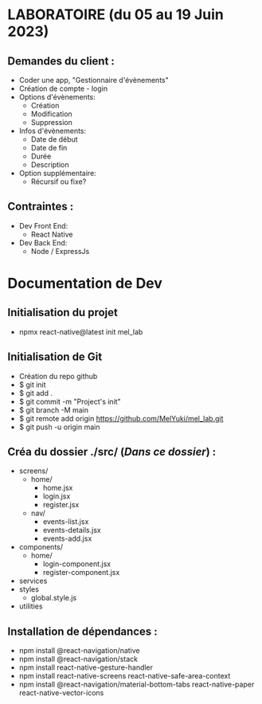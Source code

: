 # LABORATOIRE (du 05 au 19 Juin 2023)
## Demandes du client :
- Coder une app, "Gestionnaire d'évènements"
- Création de compte - login
- Options d'évènements:
   * Création
   * Modification
   * Suppression
- Infos d'évènements:
   * Date de début
   * Date de fin
   * Durée
   * Description
- Option supplémentaire:
   * Récursif ou fixe?

## Contraintes :
- Dev Front End:
   * React Native
- Dev Back End:
   * Node / ExpressJs

# Documentation de Dev

## Initialisation du projet
   - npmx react-native@latest init mel_lab
## Initialisation de Git
   - Création du repo github
   - $ git init
   - $ git add .
   - $ git commit -m "Project's init"
   - $ git branch -M main
   - $ git remote add origin https://github.com/MelYuki/mel_lab.git
   - $ git push -u origin main
## Créa du dossier ./src/ (<i>Dans ce dossier</i>) :
   - screens/
      * home/
         * home.jsx
         * login.jsx
         * register.jsx
      * nav/
         * events-list.jsx
         * events-details.jsx
         * events-add.jsx
   - components/
      * home/
         * login-component.jsx
         * register-component.jsx
   - services
   - styles
      * global.style.js
   - utilities
## Installation de dépendances :
   - npm install @react-navigation/native
   - npm install @react-navigation/stack
   - npm install react-native-gesture-handler
   - npm install react-native-screens react-native-safe-area-context
   - npm install @react-navigation/material-bottom-tabs react-native-paper react-native-vector-icons
